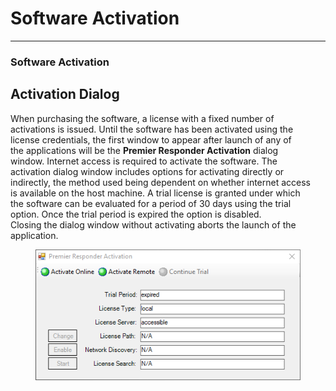 # Software Activation

***

### **Software Activation**

## Activation Dialog

When purchasing the software, a license with a fixed number of
\
activations is issued.  Until the software has been activated using the
\
license credentials, the first window to appear after launch of any of
\
the applications will be the **Premier Responder Activation** dialog
\
window.  Internet access is required to activate the software.  The
\
activation dialog window includes options for activating directly or
\
indirectly, the method used being dependent on whether internet access
\
is available on the host machine. A trial license is granted under which
\
the software can be evaluated for a period of 30 days using the trial
\
option.  Once the trial period  is expired the option is disabled.&#x20;
\
Closing the dialog window without activating aborts the launch of the
\
application.

<figure><img src=".gitbook/assets/Software Activation_files/Image001.png" alt=""><figcaption></figcaption></figure>

